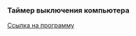 ### Таймер выключения компьютера

[Ссылка на программу](https://github.com/Aladser/PCShutdownTimer/blob/master/PCShutdownTimer/bin/Debug/PCShutdownTimer.exe)
